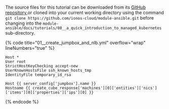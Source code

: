 The source files for this tutorial can be downloaded from its [GitHub repository](https://github.com/ionos-cloud/module-ansible/tree/master/docs/),or cloned into your current working directory using the command `git clone https://github.com/ionos-cloud/module-ansible.git` before changing into the `module-ansible/docs/tutorials/08__a_quick_introduction_to_managed_kubernetes` sub-directory.

{% code title="01__create_jumpbox_and_nlb.yml" overflow="wrap" lineNumbers="true" %}
```j2
Host *
User root
StrictHostKeyChecking accept-new
UserKnownHostsFile ssh_known_hosts_tmp
IdentityFile temporary_id_rsa

Host {{ server_config['jumpbox'].name }}
Hostname {{ create_cube_response['machines'][0]['entities']['nics']['items'][0]['properties']['ips'][0] }}

```
{% endcode %}